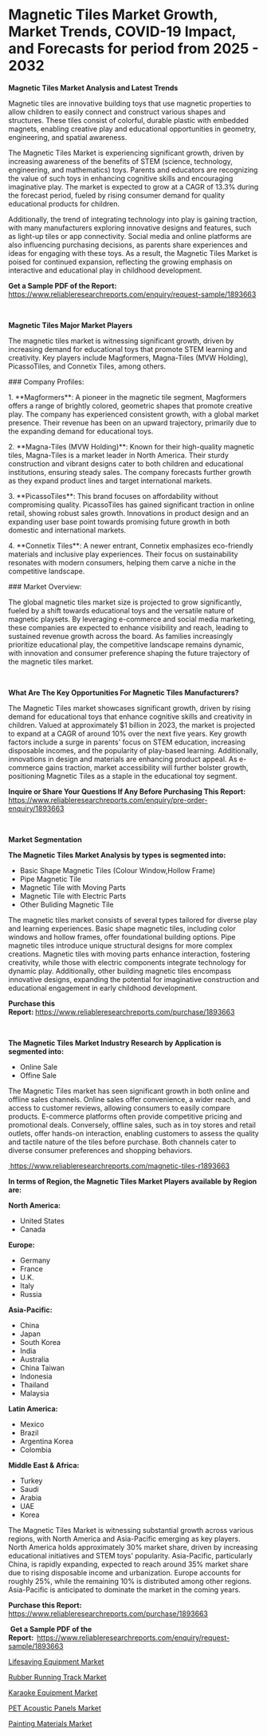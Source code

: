 <p><h1>Magnetic Tiles Market Growth, Market Trends, COVID-19 Impact, and Forecasts for period from 2025 - 2032</h1></p><p><strong>Magnetic Tiles Market Analysis and Latest Trends</strong></p>
<p><p>Magnetic tiles are innovative building toys that use magnetic properties to allow children to easily connect and construct various shapes and structures. These tiles consist of colorful, durable plastic with embedded magnets, enabling creative play and educational opportunities in geometry, engineering, and spatial awareness.</p><p>The Magnetic Tiles Market is experiencing significant growth, driven by increasing awareness of the benefits of STEM (science, technology, engineering, and mathematics) toys. Parents and educators are recognizing the value of such toys in enhancing cognitive skills and encouraging imaginative play. The market is expected to grow at a CAGR of 13.3% during the forecast period, fueled by rising consumer demand for quality educational products for children.</p><p>Additionally, the trend of integrating technology into play is gaining traction, with many manufacturers exploring innovative designs and features, such as light-up tiles or app connectivity. Social media and online platforms are also influencing purchasing decisions, as parents share experiences and ideas for engaging with these toys. As a result, the Magnetic Tiles Market is poised for continued expansion, reflecting the growing emphasis on interactive and educational play in childhood development.</p></p>
<p><strong>Get a Sample PDF of the Report:&nbsp;</strong> <a href="https://www.reliableresearchreports.com/enquiry/request-sample/1893663?utm_campaign=48&utm_medium=2&utm_source=Github&utm_content=ia&utm_term=08022025&utm_id=magnetic-tiles">https://www.reliableresearchreports.com/enquiry/request-sample/1893663</a></p>
<p>&nbsp;</p>
<p><strong>Magnetic Tiles Major Market Players</strong></p>
<p><p>The magnetic tiles market is witnessing significant growth, driven by increasing demand for educational toys that promote STEM learning and creativity. Key players include Magformers, Magna-Tiles (MVW Holding), PicassoTiles, and Connetix Tiles, among others.</p><p>### Company Profiles:</p><p>1. **Magformers**: A pioneer in the magnetic tile segment, Magformers offers a range of brightly colored, geometric shapes that promote creative play. The company has experienced consistent growth, with a global market presence. Their revenue has been on an upward trajectory, primarily due to the expanding demand for educational toys.</p><p>2. **Magna-Tiles (MVW Holding)**: Known for their high-quality magnetic tiles, Magna-Tiles is a market leader in North America. Their sturdy construction and vibrant designs cater to both children and educational institutions, ensuring steady sales. The company forecasts further growth as they expand product lines and target international markets.</p><p>3. **PicassoTiles**: This brand focuses on affordability without compromising quality. PicassoTiles has gained significant traction in online retail, showing robust sales growth. Innovations in product design and an expanding user base point towards promising future growth in both domestic and international markets.</p><p>4. **Connetix Tiles**: A newer entrant, Connetix emphasizes eco-friendly materials and inclusive play experiences. Their focus on sustainability resonates with modern consumers, helping them carve a niche in the competitive landscape.</p><p>### Market Overview:</p><p>The global magnetic tiles market size is projected to grow significantly, fueled by a shift towards educational toys and the versatile nature of magnetic playsets. By leveraging e-commerce and social media marketing, these companies are expected to enhance visibility and reach, leading to sustained revenue growth across the board. As families increasingly prioritize educational play, the competitive landscape remains dynamic, with innovation and consumer preference shaping the future trajectory of the magnetic tiles market.</p></p>
<p>&nbsp;</p>
<p><strong>What Are The Key Opportunities For Magnetic Tiles Manufacturers?</strong></p>
<p><p>The Magnetic Tiles market showcases significant growth, driven by rising demand for educational toys that enhance cognitive skills and creativity in children. Valued at approximately $1 billion in 2023, the market is projected to expand at a CAGR of around 10% over the next five years. Key growth factors include a surge in parents' focus on STEM education, increasing disposable incomes, and the popularity of play-based learning. Additionally, innovations in design and materials are enhancing product appeal. As e-commerce gains traction, market accessibility will further bolster growth, positioning Magnetic Tiles as a staple in the educational toy segment.</p></p>
<p><strong>Inquire or Share Your Questions If Any Before Purchasing This Report:</strong> <a href="https://www.reliableresearchreports.com/enquiry/pre-order-enquiry/1893663?utm_campaign=48&utm_medium=2&utm_source=Github&utm_content=ia&utm_term=08022025&utm_id=magnetic-tiles">https://www.reliableresearchreports.com/enquiry/pre-order-enquiry/1893663</a></p>
<p>&nbsp;</p>
<p><strong>Market Segmentation</strong></p>
<p><strong>The Magnetic Tiles Market Analysis by types is segmented into:</strong></p>
<p><ul><li>Basic Shape Magnetic Tiles (Colour Window,Hollow Frame)</li><li>Pipe Magnetic Tile</li><li>Magnetic Tile with Moving Parts</li><li>Magnetic Tile with Electric Parts</li><li>Other Buliding Magnetic Tile</li></ul></p>
<p><p>The magnetic tiles market consists of several types tailored for diverse play and learning experiences. Basic shape magnetic tiles, including color windows and hollow frames, offer foundational building options. Pipe magnetic tiles introduce unique structural designs for more complex creations. Magnetic tiles with moving parts enhance interaction, fostering creativity, while those with electric components integrate technology for dynamic play. Additionally, other building magnetic tiles encompass innovative designs, expanding the potential for imaginative construction and educational engagement in early childhood development.</p></p>
<p><strong>Purchase this Report:&nbsp;</strong><a href="https://www.reliableresearchreports.com/purchase/1893663?utm_campaign=48&utm_medium=2&utm_source=Github&utm_content=ia&utm_term=08022025&utm_id=magnetic-tiles">https://www.reliableresearchreports.com/purchase/1893663</a></p>
<p>&nbsp;</p>
<p><strong>The Magnetic Tiles Market Industry Research by Application is segmented into:</strong></p>
<p><ul><li>Online Sale</li><li>Offine Sale</li></ul></p>
<p><p>The Magnetic Tiles market has seen significant growth in both online and offline sales channels. Online sales offer convenience, a wider reach, and access to customer reviews, allowing consumers to easily compare products. E-commerce platforms often provide competitive pricing and promotional deals. Conversely, offline sales, such as in toy stores and retail outlets, offer hands-on interaction, enabling customers to assess the quality and tactile nature of the tiles before purchase. Both channels cater to diverse consumer preferences and shopping behaviors.</p></p>
<p><a href="https://www.reliableresearchreports.com/magnetic-tiles-r1893663?utm_campaign=48&utm_medium=2&utm_source=Github&utm_content=ia&utm_term=08022025&utm_id=magnetic-tiles">&nbsp;https://www.reliableresearchreports.com/magnetic-tiles-r1893663</a></p>
<p><strong>In terms of Region, the Magnetic Tiles Market Players available by Region are:</strong></p>
<p>
    <p> <strong> North America: </strong>
        <ul>
            <li>United States</li>
            <li>Canada</li>
        </ul>
        </p> 
    <p> <strong> Europe: </strong>
        <ul>
            <li>Germany</li>
            <li>France</li>
            <li>U.K.</li>
            <li>Italy</li>
            <li>Russia</li>
        </ul>
        </p> 
    <p> <strong> Asia-Pacific: </strong>
        <ul>
            <li>China</li>
            <li>Japan</li>
            <li>South Korea</li>
            <li>India</li>
            <li>Australia</li>
            <li>China Taiwan</li>
            <li>Indonesia</li>
            <li>Thailand</li>
            <li>Malaysia</li>
        </ul>
        </p> 
    <p> <strong> Latin America: </strong>
        <ul>
            <li>Mexico</li>
            <li>Brazil</li>
            <li>Argentina Korea</li>
            <li>Colombia</li>
        </ul>
        </p> 
    <p> <strong> Middle East & Africa: </strong>
        <ul>
            <li>Turkey</li>
            <li>Saudi</li>
            <li>Arabia</li>
            <li>UAE</li>
            <li>Korea</li>
        </ul>
    </p>
    </p>
<p><p>The Magnetic Tiles Market is witnessing substantial growth across various regions, with North America and Asia-Pacific emerging as key players. North America holds approximately 30% market share, driven by increasing educational initiatives and STEM toys' popularity. Asia-Pacific, particularly China, is rapidly expanding, expected to reach around 35% market share due to rising disposable income and urbanization. Europe accounts for roughly 25%, while the remaining 10% is distributed among other regions. Asia-Pacific is anticipated to dominate the market in the coming years.</p></p>
<p><strong>Purchase this Report: </strong><a href="https://www.reliableresearchreports.com/purchase/1893663?utm_campaign=48&utm_medium=2&utm_source=Github&utm_content=ia&utm_term=08022025&utm_id=magnetic-tiles">https://www.reliableresearchreports.com/purchase/1893663</a></p>
<p>&nbsp;<strong>Get a Sample PDF of the Report:&nbsp;&nbsp;</strong><a href="https://www.reliableresearchreports.com/enquiry/request-sample/1893663?utm_campaign=48&utm_medium=2&utm_source=Github&utm_content=ia&utm_term=08022025&utm_id=magnetic-tiles">https://www.reliableresearchreports.com/enquiry/request-sample/1893663</a></p>
<p><strong></strong></p>
<p><p><a href="https://github.com/mqhayigurbaj/Market-Research-Report-List-1/blob/main/lifesaving-equipment-market.md?utm_campaign=48&utm_medium=2&utm_source=Github&utm_content=ia&utm_term=08022025&utm_id=magnetic-tiles">Lifesaving Equipment Market</a></p><p><a href="https://github.com/xalatieusope/Market-Research-Report-List-1/blob/main/rubber-running-track-market.md?utm_campaign=48&utm_medium=2&utm_source=Github&utm_content=ia&utm_term=08022025&utm_id=magnetic-tiles">Rubber Running Track Market</a></p><p><a href="https://github.com/kaloyhboosh/Market-Research-Report-List-1/blob/main/karaoke-equipment-market.md?utm_campaign=48&utm_medium=2&utm_source=Github&utm_content=ia&utm_term=08022025&utm_id=magnetic-tiles">Karaoke Equipment Market</a></p><p><a href="https://github.com/lefiobakali/Market-Research-Report-List-1/blob/main/pet-acoustic-panels-market.md?utm_campaign=48&utm_medium=2&utm_source=Github&utm_content=ia&utm_term=08022025&utm_id=magnetic-tiles">PET Acoustic Panels Market</a></p><p><a href="https://github.com/stickkinkel/Market-Research-Report-List-1/blob/main/painting-materials-market.md?utm_campaign=48&utm_medium=2&utm_source=Github&utm_content=ia&utm_term=08022025&utm_id=magnetic-tiles">Painting Materials Market</a></p></p>